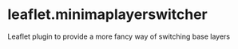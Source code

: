 leaflet.minimaplayerswitcher
============================

Leaflet plugin to provide a more fancy way of switching base layers
